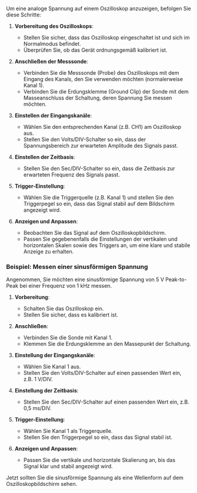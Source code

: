 Um eine analoge Spannung auf einem Oszilloskop anzuzeigen, befolgen Sie diese Schritte:

1. **Vorbereitung des Oszilloskops**:

   - Stellen Sie sicher, dass das Oszilloskop eingeschaltet ist und sich im Normalmodus befindet.
   - Überprüfen Sie, ob das Gerät ordnungsgemäß kalibriert ist.

2. **Anschließen der Messsonde**:

   - Verbinden Sie die Messsonde (Probe) des Oszilloskops mit dem Eingang des Kanals, den Sie verwenden möchten (normalerweise Kanal 1).
   - Verbinden Sie die Erdungsklemme (Ground Clip) der Sonde mit dem Masseanschluss der Schaltung, deren Spannung Sie messen möchten.

3. **Einstellen der Eingangskanäle**:

   - Wählen Sie den entsprechenden Kanal (z.B. CH1) am Oszilloskop aus.
   - Stellen Sie den Volts/DIV-Schalter so ein, dass der Spannungsbereich zur erwarteten Amplitude des Signals passt.

4. **Einstellen der Zeitbasis**:

   - Stellen Sie den Sec/DIV-Schalter so ein, dass die Zeitbasis zur erwarteten Frequenz des Signals passt.

5. **Trigger-Einstellung**:

   - Wählen Sie die Triggerquelle (z.B. Kanal 1) und stellen Sie den Triggerpegel so ein, dass das Signal stabil auf dem Bildschirm angezeigt wird.

6. **Anzeigen und Anpassen**:
   - Beobachten Sie das Signal auf dem Oszilloskopbildschirm.
   - Passen Sie gegebenenfalls die Einstellungen der vertikalen und horizontalen Skalen sowie des Triggers an, um eine klare und stabile Anzeige zu erhalten.

### Beispiel: Messen einer sinusförmigen Spannung

Angenommen, Sie möchten eine sinusförmige Spannung von 5 V Peak-to-Peak bei einer Frequenz von 1 kHz messen.

1. **Vorbereitung**:

   - Schalten Sie das Oszilloskop ein.
   - Stellen Sie sicher, dass es kalibriert ist.

2. **Anschließen**:

   - Verbinden Sie die Sonde mit Kanal 1.
   - Klemmen Sie die Erdungsklemme an den Massepunkt der Schaltung.

3. **Einstellung der Eingangskanäle**:

   - Wählen Sie Kanal 1 aus.
   - Stellen Sie den Volts/DIV-Schalter auf einen passenden Wert ein, z.B. 1 V/DIV.

4. **Einstellung der Zeitbasis**:

   - Stellen Sie den Sec/DIV-Schalter auf einen passenden Wert ein, z.B. 0,5 ms/DIV.

5. **Trigger-Einstellung**:

   - Wählen Sie Kanal 1 als Triggerquelle.
   - Stellen Sie den Triggerpegel so ein, dass das Signal stabil ist.

6. **Anzeigen und Anpassen**:
   - Passen Sie die vertikale und horizontale Skalierung an, bis das Signal klar und stabil angezeigt wird.

Jetzt sollten Sie die sinusförmige Spannung als eine Wellenform auf dem Oszilloskopbildschirm sehen.
